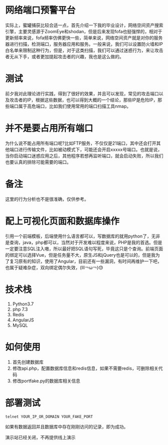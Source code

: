 # 网络端口预警平台
实际上，蜜罐捕获比较合适一点，首先介绍一下我的毕业设计，网络空间资产搜索引擎，主要灵感源于ZoomEye和shodan，但是后来发现fofa也挺强悍的，相对于更新频率来说，fofa频率仿佛更快一些，简单来说，网络空间资产就是对你的服务器进行扫描，检测端口，服务器应用和服务。一般来说，我们可以设置防火墙和IP白名单来限制这种行为，但是，对于这类扫描，我们可以通过迷惑行为，来让攻击者无从下手，或者更加提起攻击者的兴趣，我也是这么做的。
# 测试
前夕我对此理论进行实践，得到了很好的效果，并且可以发现，常见的攻击端口以及攻击者的IP，根据这些数据，也可以得到大概的一个结论，那些IP是危险IP，那些端口属于高危端口，比如我们使用常用的端口扫描工具nmap。
# 并不是要占用所有端口
为什么说不能占用所有端口呢?比如FTP服务，不仅仅是21端口，其中还会打开其他端口进行传输文件，比如被动模式下，可能还会开启xxxxx号端口。也就是说，当你启动端口迷惑应用之后，其他程序若想再监听端口，就会启动失败，所以我们也要认真的排除可能需要的端口。
# 备注
这里的行为分析也不是很准确，仅供参考。
# 配上可视化页面和数据库操作
引用一个前端模板，后端使用什么语言都可以，写数据库的就用python了，无非是查询，java，php都可以，当然对于开发难以程度来说，PHP是我的首选。但是一定要注意SQL注入嗷，所以最好把SQL语句写死，毕竟这只是个查询。前端页面的绑定可以选择Vue，但是任务量不大，原生JS和jQuery也是可以的，但是我为了复习原有的知识，使用了Angular，目前还有一些漏洞，有时间再维护一下吧，也属于疑难杂症，双向绑定偶尔失效，(lll￢ω￢)😓
# 技术栈
1. Python3.7
2. php 7.3
3. Redis
4. AngularJS
5. MySQL
# 如何使用
1. 首先创建数据库
2. 修改api.php，配置数据库信息和redis信息，如果不需要redis，可删除相关代码
3. 修改portfake.py的数据库相关信息
# 部署测试
```shell script
telnet YOUR_IP_OR_DOMAIN YOUR_FAKE_PORT
```
如果有数据返回并且数据库中存在刚刚访问的记录，即为成功。

演示站已经关闭，不再提供线上演示
